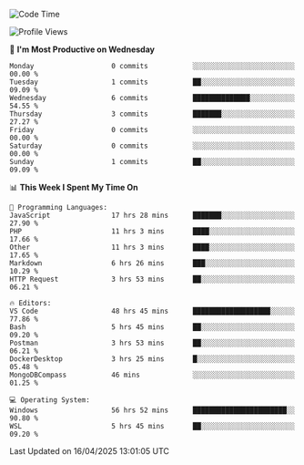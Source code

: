 <!--START_SECTION:waka-->
![Code Time](http://img.shields.io/badge/Code%20Time-4%2C652%20hrs%2034%20mins-blue)

![Profile Views](http://img.shields.io/badge/Profile%20Views-1-blue)

📅 **I'm Most Productive on Wednesday** 

```text
Monday                   0 commits           ░░░░░░░░░░░░░░░░░░░░░░░░░   00.00 % 
Tuesday                  1 commits           ██░░░░░░░░░░░░░░░░░░░░░░░   09.09 % 
Wednesday                6 commits           ██████████████░░░░░░░░░░░   54.55 % 
Thursday                 3 commits           ███████░░░░░░░░░░░░░░░░░░   27.27 % 
Friday                   0 commits           ░░░░░░░░░░░░░░░░░░░░░░░░░   00.00 % 
Saturday                 0 commits           ░░░░░░░░░░░░░░░░░░░░░░░░░   00.00 % 
Sunday                   1 commits           ██░░░░░░░░░░░░░░░░░░░░░░░   09.09 % 
```


📊 **This Week I Spent My Time On** 

```text
💬 Programming Languages: 
JavaScript               17 hrs 28 mins      ███████░░░░░░░░░░░░░░░░░░   27.90 % 
PHP                      11 hrs 3 mins       ████░░░░░░░░░░░░░░░░░░░░░   17.66 % 
Other                    11 hrs 3 mins       ████░░░░░░░░░░░░░░░░░░░░░   17.65 % 
Markdown                 6 hrs 26 mins       ███░░░░░░░░░░░░░░░░░░░░░░   10.29 % 
HTTP Request             3 hrs 53 mins       ██░░░░░░░░░░░░░░░░░░░░░░░   06.21 % 

🔥 Editors: 
VS Code                  48 hrs 45 mins      ███████████████████░░░░░░   77.86 % 
Bash                     5 hrs 45 mins       ██░░░░░░░░░░░░░░░░░░░░░░░   09.20 % 
Postman                  3 hrs 53 mins       ██░░░░░░░░░░░░░░░░░░░░░░░   06.21 % 
DockerDesktop            3 hrs 25 mins       █░░░░░░░░░░░░░░░░░░░░░░░░   05.48 % 
MongoDBCompass           46 mins             ░░░░░░░░░░░░░░░░░░░░░░░░░   01.25 % 

💻 Operating System: 
Windows                  56 hrs 52 mins      ███████████████████████░░   90.80 % 
WSL                      5 hrs 45 mins       ██░░░░░░░░░░░░░░░░░░░░░░░   09.20 % 
```


 Last Updated on 16/04/2025 13:01:05 UTC
<!--END_SECTION:waka-->
